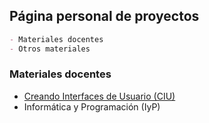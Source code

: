 ## Página personal de proyectos

```markdown
- Materiales docentes
- Otros materiales
```

### Materiales docentes

- [Creando Interfaces de Usuario (CIU)]((otsedom.github.io/CIU))
- Informática y Programación (IyP)


